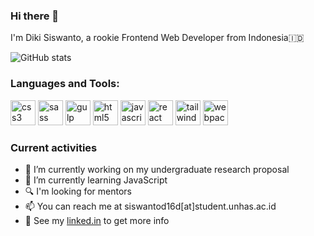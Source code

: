 ### Hi there 👋
I'm Diki Siswanto, a rookie Frontend Web Developer from Indonesia🇮🇩

![GitHub stats](https://github-readme-stats.vercel.app/api?username=dikisiswanto&show_icons=true)
### Languages and Tools:
<img src="https://devicons.github.io/devicon/devicon.git/icons/css3/css3-original-wordmark.svg" alt="css3" width="40" height="40" style="display: inline-block"/>
<img src="https://devicons.github.io/devicon/devicon.git/icons/sass/sass-original.svg" alt="sass" width="40" height="40" style="display: inline-block"/>
<img src="https://devicons.github.io/devicon/devicon.git/icons/gulp/gulp-plain.svg" alt="gulp" width="40" height="40" style="display: inline-block"/>
<img src="https://devicons.github.io/devicon/devicon.git/icons/html5/html5-original-wordmark.svg" alt="html5" width="40" height="40" style="display: inline-block"/>
<img src="https://devicons.github.io/devicon/devicon.git/icons/javascript/javascript-original.svg" alt="javascript" width="40" height="40" style="display: inline-block"/>
<img src="https://devicons.github.io/devicon/devicon.git/icons/react/react-original-wordmark.svg" alt="react" width="40" height="40" style="display: inline-block"/>
<img src="https://www.vectorlogo.zone/logos/tailwindcss/tailwindcss-icon.svg" alt="tailwind" width="40" height="40" style="display: inline-block"/>
<img src="https://devicons.github.io/devicon/devicon.git/icons/webpack/webpack-original.svg" alt="webpack" width="40" height="40" style="display: inline-block"/>

### Current activities 
- 📁 I’m currently working on my undergraduate research proposal
- 🌱 I’m currently learning JavaScript
- 🔍 I'm looking for mentors
- 📫 You can reach me at siswantod16d[at]student.unhas.ac.id
- 📝 See my [linked.in](https://www.linkedin.com/in/dikisiswanto/) to get more info
